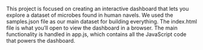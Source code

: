 This project is focused on creating an interactive dashboard that lets you explore a dataset of microbes found in human navels.
We used the samples.json file as our main dataset for building everything.
The index.html file is what you’ll open to view the dashboard in a browser.
The main functionality is handled in app.js, which contains all the JavaScript code that powers the dashboard.
